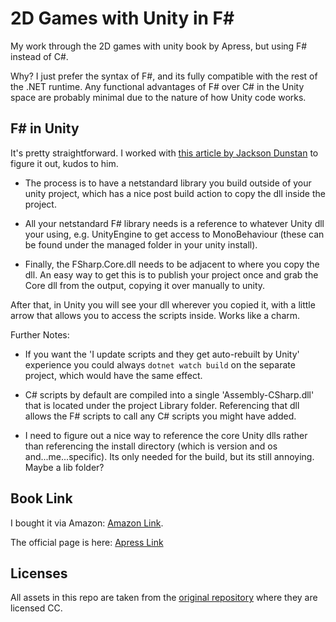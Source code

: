 # 2D Games with Unity in F\#

My work through the 2D games with unity book by Apress, but using F# instead of C#.

Why? I just prefer the syntax of F#, and its fully compatible with the rest of the .NET runtime. Any functional advantages of F# over C# in the Unity space are probably minimal due to the nature of how Unity code works.

## F# in Unity

It's pretty straightforward. I worked with [this article by Jackson Dunstan](https://jacksondunstan.com/articles/5058) to figure it out, kudos to him.

- The process is to have a netstandard library you build outside of your unity project, which has a nice post build action to copy the dll inside the project.

- All your netstandard F# library needs is a reference to whatever Unity dll your using, e.g. UnityEngine to get access to MonoBehaviour (these can be found under the managed folder in your unity install).

- Finally, the FSharp.Core.dll needs to be adjacent to where you copy the dll. An easy way to get this is to publish your project once and grab the Core dll from the output, copying it over manually to unity.

After that, in Unity you will see your dll wherever you copied it, with a little arrow that allows you to access the scripts inside. Works like a charm.

Further Notes:

- If you want the 'I update scripts and they get auto-rebuilt by Unity' experience you could always `dotnet watch build` on the separate project, which would have the same effect.

- C# scripts by default are compiled into a single 'Assembly-CSharp.dll' that is located under the project Library folder. Referencing that dll allows the F# scripts to call any C# scripts you might have added.

- I need to figure out a nice way to reference the core Unity dlls rather than referencing the install directory (which is version and os and...me...specific). Its only needed for the build, but its still annoying. Maybe a lib folder?

## Book Link

I bought it via Amazon: [Amazon Link](https://www.amazon.com/Developing-Games-Unity-Independent-Programming/dp/1484237714/ref=sr_1_1).

The official page is here: [Apress Link](https://www.apress.com/gp/book/9781484237717)

## Licenses

All assets in this repo are taken from the [original repository](https://github.com/Apress/Devel-2D-Games-Unity) where they are licensed CC.

